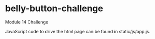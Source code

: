 # belly-button-challenge
Module 14 Challenge

JavaScript code to drive the html page can be found in static/js/app.js.
